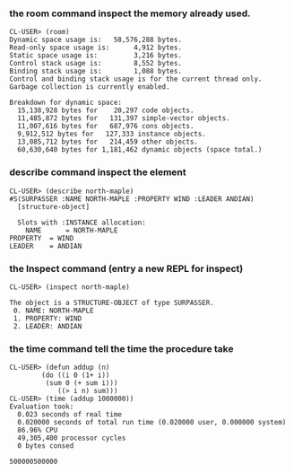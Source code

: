 ### the room command inspect the memory already used.

    CL-USER> (room)
    Dynamic space usage is:   58,576,288 bytes.
    Read-only space usage is:      4,912 bytes.
    Static space usage is:         3,216 bytes.
    Control stack usage is:        8,552 bytes.
    Binding stack usage is:        1,088 bytes.
    Control and binding stack usage is for the current thread only.
    Garbage collection is currently enabled.

    Breakdown for dynamic space:
      15,138,928 bytes for    20,297 code objects.
      11,485,872 bytes for   131,397 simple-vector objects.
      11,007,616 bytes for   687,976 cons objects.
      9,912,512 bytes for   127,333 instance objects.
      13,085,712 bytes for   214,459 other objects.
      60,630,640 bytes for 1,181,462 dynamic objects (space total.)
      
### describe command inspect the element 

    CL-USER> (describe north-maple)
    #S(SURPASSER :NAME NORTH-MAPLE :PROPERTY WIND :LEADER ANDIAN)
      [structure-object]

      Slots with :INSTANCE allocation:
        NAME      = NORTH-MAPLE
	PROPERTY  = WIND
	LEADER    = ANDIAN

### the Inspect command (entry a new REPL for inspect)

    CL-USER> (inspect north-maple)

    The object is a STRUCTURE-OBJECT of type SURPASSER.
     0. NAME: NORTH-MAPLE
     1. PROPERTY: WIND
     2. LEADER: ANDIAN

### the time command tell the time the procedure take

    CL-USER> (defun addup (n)
	     	(do ((i 0 (1+ i))
		     (sum 0 (+ sum i)))
	       	    ((> i n) sum)))
    CL-USER> (time (addup 1000000))
    Evaluation took:
      0.023 seconds of real time
      0.020000 seconds of total run time (0.020000 user, 0.000000 system)
      86.96% CPU
      49,305,400 processor cycles
      0 bytes consed
  
    500000500000

